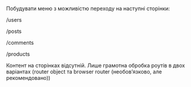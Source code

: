 Побудувати меню з можливістю переходу на наступні сторінки:

/users

/posts

/comments

/products

Контент на сторінках відсутній. Лише грамотна обробка роутів в двох варіантах (router object  та browser router (необов’язково, але рекомендовано))
